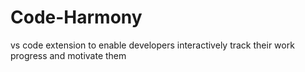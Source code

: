 # Code-Harmony
vs code extension to enable developers interactively track their work progress and motivate them

